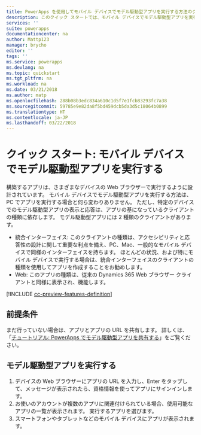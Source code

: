 ```yaml
---
title: PowerApps を使用してモバイル デバイスでモデル駆動型アプリを実行する方法のクイック スタート | Microsoft Docs
description: このクイック スタートでは、モバイル デバイスでモデル駆動型アプリを実行します
services: ''
suite: powerapps
documentationcenter: na
author: Mattp123
manager: brycho
editor: ''
tags: ''
ms.service: powerapps
ms.devlang: na
ms.topic: quickstart
ms.tgt_pltfrm: na
ms.workload: na
ms.date: 03/21/2018
ms.author: matp
ms.openlocfilehash: 288b08b3edc834a610c1d5f7e1fcb83293fc7a38
ms.sourcegitcommit: 59785e9e82da8f5bd459dcb5da3d5c18064b0899
ms.translationtype: HT
ms.contentlocale: ja-JP
ms.lasthandoff: 03/22/2018
---
```

# <a name="quickstart-run-a-model-driven-app-on-a-mobile-device"></a>クイック スタート: モバイル デバイスでモデル駆動型アプリを実行する

構築するアプリは、さまざまなデバイスの Web ブラウザーで実行するように設計されています。 モバイル デバイスでモデル駆動型アプリを実行する方法は、PC でアプリを実行する場合と何ら変わりありません。 ただし、特定のデバイスでのモデル駆動型アプリの表示と応答は、アプリの基になっているクライアントの種類に依存します。 モデル駆動型アプリには 2 種類のクライアントがあります。 

- 統合インターフェイス: このクライアントの種類は、アクセシビリティと応答性の設計に関して重要な利点を備え、PC、Mac、一般的なモバイル デバイスで同様のインターフェイスを持ちます。 ほとんどの状況、および特にモバイル デバイスで実行する場合は、統合インターフェイスのクライアントの種類を使用してアプリを作成することをお勧めします。
- Web: このアプリの種類は、従来の Dynamics 365 Web ブラウザー クライアントと同様に表示され、機能します。 

[!INCLUDE [cc-preview-features-definition](../../includes/cc-preview-features-definition.md)]

## <a name="prerequisites"></a>前提条件

まだ行っていない場合は、アプリとアプリの URL を共有します。 詳しくは、「[チュートリアル: PowerApps でモデル駆動型アプリを共有する](share-model-driven-app.md)」をご覧ください。

## <a name="run-a-model-driven-app"></a>モデル駆動型アプリを実行する
1.  デバイスの Web ブラウザーにアプリの URL を入力し、Enter をタップして、メッセージが表示されたら、資格情報を使ってアプリにサインインします。 
2.  お使いのアカウントが複数のアプリに関連付けられている場合、使用可能なアプリの一覧が表示されます。 実行するアプリを選びます。 
3.  スマートフォンやタブレットなどのモバイル デバイスにアプリが表示されます。

